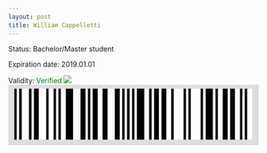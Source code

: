 ```yaml
---
layout: post
title: William Cappelletti
---
```


Status: Bachelor/Master student

Expiration date: 2019.01.01

Validity: <font color="green"> Verified</font> 
![](/members/img/William_Cappelletti.png)
![](/members/img/bar.png)
